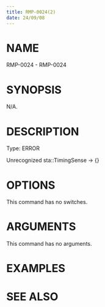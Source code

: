 ```yaml
---
title: RMP-0024(2)
date: 24/09/08
---
```


# NAME

RMP-0024 - RMP-0024

# SYNOPSIS

N/A.

# DESCRIPTION

Type: ERROR

Unrecognized sta::TimingSense -> {}

# OPTIONS

This command has no switches.

# ARGUMENTS

This command has no arguments.

# EXAMPLES

# SEE ALSO
